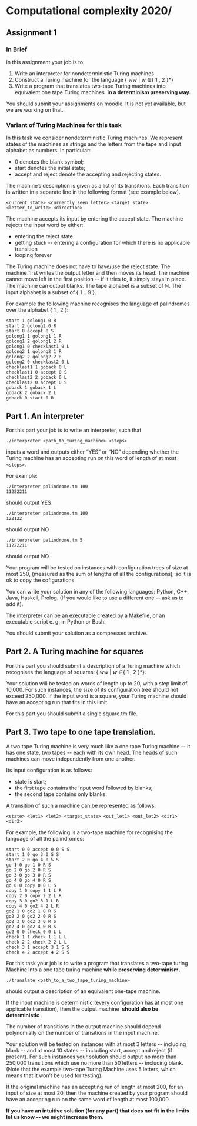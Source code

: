# Computational complexity 2020/

## Assignment 1

### In Brief

In this assignment your job is to:

1. Write an interpreter for nondeterministic Turing machines
2. Construct a Turing machine for the language { _ww_ | _w_ ∈{ 1 , 2 }*}
3. Write a program that translates two-tape Turing machines into equivalent one tape Turing machines ​ **in a determinism preserving way.**

You should submit your assignments on moodle. It is not yet available, but we are working
on that.


### Variant of Turing Machines for this task

In this task we consider nondeterministic Turing machines. We represent states of the
machines as strings and the letters from the tape and input alphabet as numbers. In
particular:
- 0 denotes the blank symbol;
- start ​denotes the initial state;
- accept ​and​ reject ​denote the accepting and rejecting states.

The machine’s description is given as a list of its transitions. Each transition is written in a
separate line in the following format (see example below).

```<current_state> <currently_seen_letter> <target_state> <letter_to_write> <direction>```

The machine accepts its input by entering the accept state.
The machine rejects the input word by either:
- entering the reject state
- getting stuck -- entering a configuration for which there is no applicable transition
- looping forever

The Turing machine does not have to have/use the ​reject ​state​.
The machine first writes the output letter and then moves its head.
The machine cannot move left in the first position -- if it tries to, it simply stays in place.
The machine can output blanks.
The tape alphabet is a subset of ℕ. The input alphabet is a subset of { 1 .. 9 }.


For example the following machine recognises the language of palindromes over the
alphabet { 1 , 2 }:

```
start 1 golong1 0 R
start 2 golong2 0 R
start 0 accept 0 S
golong1 1 golong1 1 R
golong1 2 golong1 2 R
golong1 0 checklast1 0 L
golong2 1 golong2 1 R
golong2 2 golong2 2 R
golong2 0 checklast2 0 L
checklast1 1 goback 0 L
checklast1 0 accept 0 S
checklast2 2 goback 0 L
checklast2 0 accept 0 S
goback 1 goback 1 L
goback 2 goback 2 L
goback 0 start 0 R
```


## Part 1. An interpreter

For this part your job is to write an interpreter, such that

```./interpreter <path_to_turing_machine> <steps>```

inputs a word and outputs either “YES” or “NO” depending whether the Turing machine has
an accepting run on this word of length of at most `<steps>`.

For example:
```
./interpreter palindrome.tm 100
11222211
```
should output YES

```
./interpreter palindrome.tm 100
122122
```
should output NO

```
./interpreter palindrome.tm 5
11222211
```
should output NO


Your program will be tested on instances with configuration trees of size at most 250,
(measured as the sum of lengths of all the configurations), so it is ok to copy the cofigurations.

You can write your solution in any of the following languages: Python, C++, Java, Haskell, Prolog.
(If you would like to use a different one -- ask us to add it).

The interpreter can be an executable created by a Makefile, or an executable script
e. g. in Python or Bash.

You should submit your solution as a compressed archive.


## Part 2. A Turing machine for squares

For this part you should submit a description of a Turing machine which recognises the
language of squares: { _ww_ | _w_ ∈{ 1 , 2 }*}.

Your solution will be tested on words of length up to 20, with a step limit of 10,000. For such
instances, the size of its configuration tree should not exceed 250,000.
If the input word is a square, your Turing machine should have an accepting run that fits in
this limit.

For this part you should submit a single square.tm file.


## Part 3. Two tape to one tape translation.

A two tape Turing machine is very much like a one tape Turing machine -- it has one state,
two tapes -- each with its own head. The heads of such machines can move independently
from one another.

Its input configuration is as follows:
- state is ​start;
- the first tape contains the input word followed by blanks;
- the second tape contains only blanks.

A transition of such a machine can be represented as follows:

```<state> <let1> <let2> <target_state> <out_let1> <out_let2> <dir1> <dir2>```

For example, the following is a two-tape machine for recognising the language of all the
palindromes:

```
start 0 0 accept 0 0 S S
start 1 0 go 3 0 S S
start 2 0 go 4 0 S S
go 1 0 go 1 0 R S
go 2 0 go 2 0 R S
go 3 0 go 3 0 R S
go 4 0 go 4 0 R S
go 0 0 copy 0 0 L S
copy 1 0 copy 1 1 L R
copy 2 0 copy 2 2 L R
copy 3 0 go2 3 1 L R
copy 4 0 go2 4 2 L R
go2 1 0 go2 1 0 R S
go2 2 0 go2 2 0 R S
go2 3 0 go2 3 0 R S
go2 4 0 go2 4 0 R S
go2 0 0 check 0 0 L L
check 1 1 check 1 1 L L
check 2 2 check 2 2 L L
check 3 1 accept 3 1 S S
check 4 2 accept 4 2 S S
```

For this task your job is to write a program that translates a two-tape turing Machine into a
one tape turing machine​ **while preserving determinism.**

```./translate <path_to_a_two_tape_turing_machine>```

should output a description of an equivalent one-tape machine.

If the input machine is deterministic (every configuration has at most one applicable
transition), then the output machine ​ **should also be deterministic** ​.

The number of transitions in the output machine should depend polynomially on the number
of transitions in the input machine.

Your solution will be tested on instances with at most 3 letters -- including blank -- and at
most 10 states -- including start, accept and reject (if present). For such instances your
solution should output no more than 250,000 transitions which use no more than 50 letters --
including blank. (Note that the example two-tape Turing Machine uses 5 letters, which
means that it won’t be used for testing).

If the original machine has an accepting run of length at most 200, for an input of size at
most 20, then the machine created by your program should have an accepting run on the
same word of length at most 100,000.

**If you have an intuitive solution (for any part) that does not fit in the limits let us know
-- we might increase them.**


